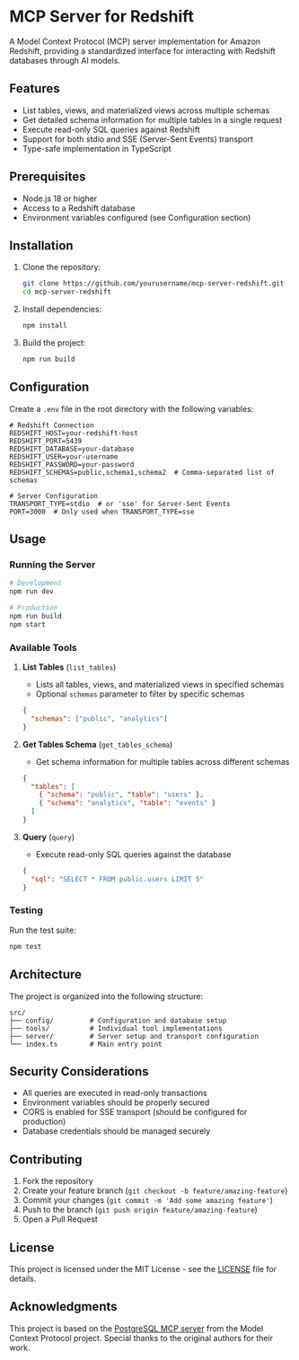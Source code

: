 # MCP Server for Redshift

A Model Context Protocol (MCP) server implementation for Amazon Redshift, providing a standardized interface for interacting with Redshift databases through AI models.

## Features

- List tables, views, and materialized views across multiple schemas
- Get detailed schema information for multiple tables in a single request
- Execute read-only SQL queries against Redshift
- Support for both stdio and SSE (Server-Sent Events) transport
- Type-safe implementation in TypeScript

## Prerequisites

- Node.js 18 or higher
- Access to a Redshift database
- Environment variables configured (see Configuration section)

## Installation

1. Clone the repository:
   ```bash
   git clone https://github.com/yourusername/mcp-server-redshift.git
   cd mcp-server-redshift
   ```

2. Install dependencies:
   ```bash
   npm install
   ```

3. Build the project:
   ```bash
   npm run build
   ```

## Configuration

Create a `.env` file in the root directory with the following variables:

```env
# Redshift Connection
REDSHIFT_HOST=your-redshift-host
REDSHIFT_PORT=5439
REDSHIFT_DATABASE=your-database
REDSHIFT_USER=your-username
REDSHIFT_PASSWORD=your-password
REDSHIFT_SCHEMAS=public,schema1,schema2  # Comma-separated list of schemas

# Server Configuration
TRANSPORT_TYPE=stdio  # or 'sse' for Server-Sent Events
PORT=3000  # Only used when TRANSPORT_TYPE=sse
```

## Usage

### Running the Server

```bash
# Development
npm run dev

# Production
npm run build
npm start
```

### Available Tools

1. **List Tables** (`list_tables`)
   - Lists all tables, views, and materialized views in specified schemas
   - Optional `schemas` parameter to filter by specific schemas
   ```json
   {
     "schemas": ["public", "analytics"]
   }
   ```

2. **Get Tables Schema** (`get_tables_schema`)
   - Get schema information for multiple tables across different schemas
   ```json
   {
     "tables": [
       { "schema": "public", "table": "users" },
       { "schema": "analytics", "table": "events" }
     ]
   }
   ```

3. **Query** (`query`)
   - Execute read-only SQL queries against the database
   ```json
   {
     "sql": "SELECT * FROM public.users LIMIT 5"
   }
   ```

### Testing

Run the test suite:
   ```bash
   npm test
   ```

## Architecture

The project is organized into the following structure:

```
src/
├── config/         # Configuration and database setup
├── tools/          # Individual tool implementations
├── server/         # Server setup and transport configuration
└── index.ts        # Main entry point
```

## Security Considerations

- All queries are executed in read-only transactions
- Environment variables should be properly secured
- CORS is enabled for SSE transport (should be configured for production)
- Database credentials should be managed securely

## Contributing

1. Fork the repository
2. Create your feature branch (`git checkout -b feature/amazing-feature`)
3. Commit your changes (`git commit -m 'Add some amazing feature'`)
4. Push to the branch (`git push origin feature/amazing-feature`)
5. Open a Pull Request

## License

This project is licensed under the MIT License - see the [LICENSE](LICENSE) file for details.

## Acknowledgments

This project is based on the [PostgreSQL MCP server](https://github.com/modelcontextprotocol/servers/tree/main/src/postgres) from the Model Context Protocol project. Special thanks to the original authors for their work. 